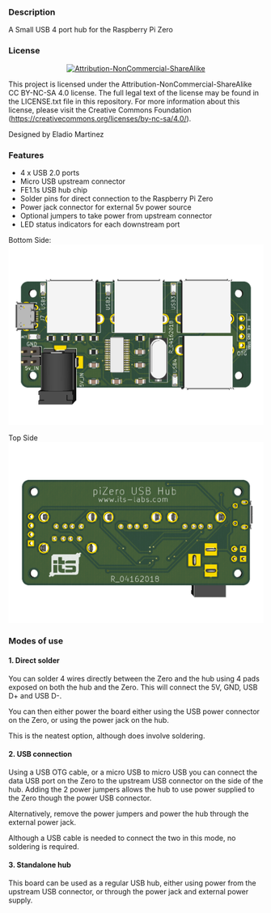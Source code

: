 ### Description

A Small USB 4 port hub for the Raspberry Pi Zero

### License

<div align="center"><a rel="license" href="https://creativecommons.org/licenses/by-nc-sa/4.0/"><img alt="Attribution-NonCommercial-ShareAlike" style="border-width:0" src="https://i.creativecommons.org/l/by-nc-sa/4.0/88x31.png" /></a><br /></div>

This project is licensed under the Attribution-NonCommercial-ShareAlike CC BY-NC-SA 4.0 license. The full legal text of the license may be found in the LICENSE.txt file in this repository. For more information about this license, please visit 
the Creative Commons Foundation (https://creativecommons.org/licenses/by-nc-sa/4.0/).

Designed by Eladio Martinez

### Features

- 4 x USB 2.0 ports
- Micro USB upstream connector
- FE1.1s USB hub chip
- Solder pins for direct connection to the Raspberry Pi Zero
- Power jack connector for external 5v power source
- Optional jumpers to take power from upstream connector
- LED status indicators for each downstream port

Bottom Side:
![Bottom Side](images/top_bw.png)

Top Side
![Top Side](images/bottom_bw.png)

### Modes of use

#### 1. Direct solder

You can solder 4 wires directly between the Zero and the hub using 4 pads exposed on both the hub and the Zero. This will connect the 5V, GND, USB D+ and USB D-.

You can then either power the board either using the USB power connector on the Zero, or using the power jack on the hub.

This is the neatest option, although does involve soldering.

#### 2. USB connection

Using a USB OTG cable, or a micro USB to micro USB you can connect the data USB port on the Zero to the upstream USB connector on the side of the hub. Adding the 2 power jumpers allows the hub to use power supplied to the Zero though the power USB connector.

Alternatively, remove the power jumpers and power the hub through the external power jack.

Although a USB cable is needed to connect the two in this mode, no soldering is required.

#### 3. Standalone hub

This board can be used as a regular USB hub, either using power from the upstream USB connector, or through the power jack and external power supply.
